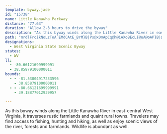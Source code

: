 ```yaml
---
template: byway.jade
id: "15738"
name: Little Kanawha Parkway
distance: "77.63"
duration: "Allow 2-3 hours to drive the byway"
description: "As this byway winds along the Little Kanawha River in east-central West Virginia, it traverses rustic farmlands and quaint rural towns."
path: "mrdlFrcikNoLzToA`EMdCAtE_BrM}B|Ps@xDmApCq@h@iAXoBEcL{@uA@oAP}B|@qLzGs@r@o@fBwBbS?~ARvAxEnM|@lBdQhPfBzCjAxCLfAChBm@|RFlB~AdUz@pDrAxChAnBbD~D`AlBf@dCF`AOhAi@t@_A\\gCSmIoAmDsAeJoE_SeHsCGcE\\mCz@mAl@_Av@o@t@u@pAs@rBsD|WgDbTiIh[s@zCyA`KSrCUbHgB`Qo@|C_@z@_CzCgA|@yAX_BQaBe@wAu@kLuM{Aw@_B_@eAAeALmBp@}@`AoA`Di@~Bs@lFu@fKErDJlBd@~CdE`OjChIL~@?zAEp@c@rAc@l@eAx@{HvEu@XcA@qBs@sHgEuAeAcOwOe@]wAGkA`@sDpCs@`A]rAAx@HlCd@rCfDrJnDlG~@rB\\fAHxAM~Ac@dAq@p@_Af@cCz@sAJiAMcAYqLmGsAg@qCc@_HAgBQgYmJaCm@kAGoBNsBjA_AlA]|@QfA?zBxAfNBrKCxEStBa@~Bm@dB_AlBoL~RyAxAsCbB}@x@uBzCaGnL}@xDa@rCIfANjApEdK`@fBVnCM~m@y@jOOdAi@lAu@r@}@VeAG}D_C{LuIgDmBkAc@}Ba@{MyBwAKcADiAV{At@sA`BsC~EuBdDa@fAUjB?bRMjB]zCgAlEgGhN[~@c@pCy@hIElFTfDf@zCnDfOZrBRlCBjCIlB}ArNYz@_@r@y@v@yAl@qIxBuA`AsAxAo@vAi@rBi@nFYlEE~BT`CdLxi@^tCDnD_BrW]dE[~A_AlCaAzAiApAqAfAcLrGaAx@eMfN{M|KkCjB\\~AJnAItIp@dFhBdFzK~XbD`U`@zAdDtIz@dBhEzEjFpI{JvKe@fAoApEyP|ZsAtCmDxJs@fAk@p@yAt@}@ReBBoHy@kLcBy@GaADgBp@}E`CeAdAo@zAWdAKjANlFCrAk@nF@~ALpBTlArCzIXxANxAZtRAbB[vGCrBPtOf@rVtBn[AzBObBmAnG]dAk@lAiAfAgAj@_GrAcEpAsUzK}AdAmHtGy@lA_@fAc@|BIfCXrI\\`CxDbLpHlNtDfMl@lCNfC@~DFnRGfIEfBcAjQg@vA]d@u@`@eM`G_S`HoBhAwA|Bo@xA]jA[rC@xAF~@d@pBhArB~L|KvHlKrHfIlB`BxBvAlFtBvF|AbALfEFjNQnNAlHRlFr@bDrAx@bARl@Fr@AjAsEdu@DvBd@hBfAvA|B`Bt@b@bBh@dCJpLEvAVbAl@t@~@fDxHxArBda@|\\x@hAt@hBh@tCD~AAlBYrBc@zAcAdCe@v@gD~Ca@l@y@rBc@nD_B`VcCtMCfBNlA`Gh]NhC?pAOrAi@lCgApBcHvJkA~Cc@fCOvC?xBPdXVpDn@fExAfDh@x@jJtN~BnCxOtMrCpBtBdAhKlBnDJbD]jJeCbBGhCDnB^rDpApAr@bA~@~ArBxCnGx@xBb@dBThCEjDSxB[pA{JfYy@rCcBpIi@|DIjDTtD`AvDnB|CtBvBzBfBpI`F~AjBnTxb@xAdC|@x@~@l@hAX|AF|BUfMkCxB[xBExL^pIrAnBt@tArA\\n@^~@d@zBv@nL@pCErBcDx^oA`Iy@dEWn@gAvA{At@wKxCoB~@}S`QcDzCcBlBiA|B}C|LUdBErBPzBb@dB`DzGrDtQXxBNpB^jShAnMDjAUzCwBfMo@fCoCvHg@zBuCtSi@xAcBxCi@zB_AtMo@rE?`AV|BjB|GRdCKzBu@dH?`BFdAd@rCdBzERpADpBUtBY~@]p@u@z@sGdFw@~@o@hAy@jDsCpSK~BDxBhEhW\\xC?xB{@vHa@|Am@rAq@z@y@p@oAd@uMxC_L`GcAx@iArA_BxCsD|Iy@lCe@rEc@tJo@pC}BzDgBvBeAcBkL_VeQgQsAaAmAg@aAIwAHcDdAaK|FsGtFyAhBi@rAyAzGgB`G_BfIiCfGsA`FYdCu@lMG|BHrBh@tB`A`B`EdE`B`AzK`EfGxEnKhKfCvC|B`Dh@zAr@|ENfBAdAUfAuAxBmKfMmEtGiAxB{BbIcDrJUl@k@~@kAb@oDZcBp@o@r@wB~DqAtB}@~@wDdC[f@i@vAUzATrHIhCu@pCgC`Hu@jAaChB{CbD}AlAwFxBoAT}EGcBJ{FrDmDrCuAlCyCxHc@fBDrBvAhGN|@?xAi@tFe@rBgAtCi@|@]Xa@Dm@Kg@a@m@}@iG{Jm@k@_C{@uMsDw@KuARcCdBu@r@q@pAW`AClBRrEhAnLDrCEhCYbFsBlPkEfNyEvK_@l@iDlEqFxJkMtRiAlBUl@]zHBjBJrAXxAx@xBxDhFnJzOrHnQlAdCxH|M\\p@hAxDx@xAdNnOvEbGnEdFf@p@t@fBd@tC\\vEbBnHjb@|cBtC|Gf@pBNpB?lAiAbLKrBJvDh@tCbAdCdA`BjIdG|@~@Th@~@lDlAjJxAnGJ~@B~BKfBMj@mBfEe@dBi@bEExBNvC^bClEjPRtBCzAUhCs@tB}FfJaAdDQtDl@nI@jJOfCYrBWp@}@tAaJ~H}@`BOx@I|@HnFErBYxBYz@e@t@s@t@uAv@}TzIcBz@u@v@q@fAe@rBIpBRzB~Lv`@^xARrA@`COpA_@fA}AtD[pAc@fNAfCV`CpGbPd@hBRrANbDEnPOpB}AhGwLbc@aH~Sw@pCq@lEc@~Gu@lCgAzAs@f@u@\\eAR}ESk^gCgBEeBJgCb@}HxBiBv@yAx@mYbTy@|@q@`AoDrHyRtk@o@lCI`CNpB~AhI|@jBlXvZt@`Al@~A^rDp@zO?zE[`Fe@dDs@`Co@jAo@x@cBlAsAd@iBPcCQsAg@eOaLmJmEwCkAuA_@sBSgCDcC^iDtAmA~@eE~Dw@xAyAdFYh@cEjFc@t@oDpJg@j@e@Xo@Fo@GqKqG}Ag@wAW{CK}FJ}Ab@sAr@_B`ByAjCcCzG_@lBSfCAdCPrDNrHYtK_@rE}K`m@uHj_@oCjL{FnScA|B{@n@}@VcAKu@g@wHmIyTkWmAkAyA{@uBe@sNsAyAE_DF}B^iBl@sBdA}A~@{@x@y@tA]~@oDdNq@zAk@j@eQtEmUtLoMfEiBdA_BdBwCxDcBhCo@dCE~Ee@xCwCtFi@rA_@bBOzBTzFIvAiApGEdAN~G[zGw@lHe@dBo@hAsAnAiBl@oQlCcBFyOi@cDLeAX}Ax@uAx@aE~Co@XiARmHV}ATcA^_BrA_AvAcAfCuNlc@wAxCaApAwArAeAr@gC`A_SxCgCl@_CxAg@l@eAdBq@vBy@lD{XzsA[n@c@b@_Bd@cElBs@FiAW}R{Go@m@mBaDQ@s@vAwB|K_Dxn@iAhJ_A~C_@d@eD`BiA\\eB?}D_@_AWiAmAgKcRsA_Bc@Ko@DgFfBmFdAqCv@eCxAsArAu@`A}ArCoRh`@_BzBoAlAy@j@{B~@kN`DcC~@}@r@{A`B}DxFcB~Au@d@gCdAq^nLmFnBoBtAmAnA}FtJaAbA{CfBiBd@{CNmCUoBq@yAy@sGoEcB_ByCmEaF_CYYuAqCm@a@oDVqI@iCa@aC}@e@BwAr@yEbDmA|Aa@PgETcC_@uAMs@@]JyApAmAXaA?mA]_AEyDVs@L}@j@oAjAsA`Ck@b@sFfBc@^Yf@Id@BlCSxAy@~AmDzEmFrCgHxGsBn@y@pAuArIIfAx@tIDlJNdB?z@e@bAuEbFg@~@gGfOyA`IcArAwCfDe@^y@\\kIZiDX}Bb@sFbB}DrBcAt@qD`DiGzGyAlAmE|By@t@yEfIwGrHySzR}CbDgHdEg@f@[x@m@xDYx@sA~BWz@D~EIj@_@z@uA~AYf@In@I~BNzC^lDAd@c@`BsAlDm@dAq@j@gDrBmA`BoC~F{@dCwA`C_BhBqFxDeAj@{C`AcDv@_BLiFJaDd@kJdDeBtAaE~A_BRcE?iA^cDxAw@f@q@dAc@v@]fAgA`Km@nKI`MKlBO~@Sp@}@~AmChD{DdCgBjBsB|Eu@bCcAzGoChMYjB?~@t@hLCjAKlAmEtLmI|[g@tC[lG_@dDYl@kJhLeAdBO`@KdAaAfK_@jBwGfNsDhNi@hAgE~GyCbC_CtCWpBa@nC_A`CwB~AWhBVvB^pDfAxD~@vBxA`B~BvCpDhFnA`CaEaB_Ag@w@GiDgAiKqDyFoAyAWwB~@iCvCiFzN"
designations: 
  - West Virginia State Scenic Byway
states: 
  - WV
ll: 
  - -80.66121699999991
  - 38.85879100000011
bounds: 
  - - -81.53004917233596
    - 38.85879100000011
  - - -80.66121699999991
    - 39.18877012939957

---
```


As this byway winds along the Little Kanawha River in east-central West Virginia, it traverses rustic farmlands and quaint rural towns. Travelers may find access to fishing, hunting and hiking, as well as enjoy scenic views of the river, forests and farmlands. Wildlife is abundant as well.